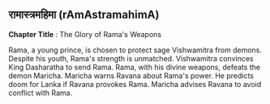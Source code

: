 ## रामास्त्रमहिमा (rAmAstramahimA)
**Chapter Title** : The Glory of Rama's Weapons

Rama, a young prince, is chosen to protect sage Vishwamitra from demons. Despite his youth, Rama's strength is unmatched. Vishwamitra convinces King Dasharatha to send Rama. Rama, with his divine weapons, defeats the demon Maricha. Maricha warns Ravana about Rama's power. He predicts doom for Lanka if Ravana provokes Rama. Maricha advises Ravana to avoid conflict with Rama.